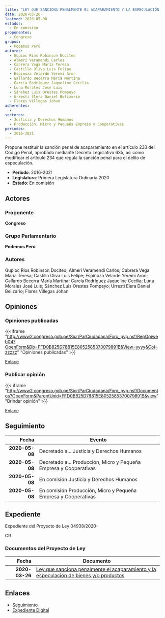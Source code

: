 ```yaml
---
title: "LEY QUE SANCIONA PENALMENTE EL ACAPARAMIENTO Y LA ESPECULACIÓN DE BIENES Y/O PRODUCTOS"
date: 2020-03-26
lastmod: 2020-05-08
estados: 
  - En comisión
proponentes: 
  - Congreso
grupos: 
  - Podemos Perú
autores: 
  - Gupioc Rios Robinson Dociteo
  - Almerí Veramendi Carlos
  - Cabrera Vega María Teresa
  - Castillo Oliva Luis Felipe
  - Espinoza Velarde Yeremi Aron
  - Gallardo Becerra María Martina
  - García Rodríguez Jaqueline Cecilia
  - Luna Morales José Luis
  - Sánchez Luis Orestes Pompeyo
  - Urresti Elera Daniel Belizario
  - Flores Villegas Johan
adherentes: 
  - 
sectores: 
  - Justicia y Derechos Humanos
  - Producción, Micro y Pequeña Empresa y Cooperativas
periodos: 
  - 2016-2021
---
```


Propone restituir la sanción penal de acaparamiento en el artículo 233 del Código Penal, aprobado mediante Decreto Legislativo 635, así como modificar el artículo 234 que regula la sanción penal para el delito de especulación.

- **Periodo**: 2016-2021
- **Legislatura**: Primera Legislatura Ordinaria 2020
- **Estado**: En comisión

## Actores

### Proponente

**Congreso**

### Grupo Parlamentario

**Podemos Perú**

### Autores

Gupioc Rios Robinson Dociteo; Almerí Veramendi Carlos; Cabrera Vega María Teresa; Castillo Oliva Luis Felipe; Espinoza Velarde Yeremi Aron; Gallardo Becerra María Martina; García Rodríguez Jaqueline Cecilia; Luna Morales José Luis; Sánchez Luis Orestes Pompeyo; Urresti Elera Daniel Belizario; Flores Villegas Johan


## Opiniones

### Opiniones publicadas

{{<iframe "http://www2.congreso.gob.pe/Sicr/ParCiudadana/Foro_pvp.nsf/RepOpiweb04?OpenForm&Db=FFD0B825D78815E8052585370079891B&View=yyyy&Col=zzzzz" "Opiniones publicadas" >}}

[Enlace](http://www2.congreso.gob.pe/Sicr/ParCiudadana/Foro_pvp.nsf/RepOpiweb04?OpenForm&Db=FFD0B825D78815E8052585370079891B&View=yyyy&Col=zzzzz)
### Publicar opinión

{{< iframe "http://www2.congreso.gob.pe/Sicr/ParCiudadana/Foro_pvp.nsf/Documentos?OpenForm&ParentUnid=FFD0B825D78815E8052585370079891B&view" "Brindar opinión" >}}

[Enlace](http://www2.congreso.gob.pe/Sicr/ParCiudadana/Foro_pvp.nsf/Documentos?OpenForm&ParentUnid=FFD0B825D78815E8052585370079891B&view)

## Seguimiento

| Fecha | Evento |
|------:|--------|
| **2020-05-08** | Decretado a... Justicia y Derechos Humanos|
| **2020-05-08** | Decretado a... Producción, Micro y Pequeña Empresa y Cooperativas|
| **2020-05-08** | En comisión Justicia y Derechos Humanos|
| **2020-05-08** | En comisión Producción, Micro y Pequeña Empresa y Cooperativas|


## Expediente

Expediente del Proyecto de Ley 04938/2020-

CR


### Documentos del Proyecto de Ley

| Fecha | Documento |
|------:|--------|
| **2020-03-26** | [Ley que sanciona penalmente el acaparamiento y la especulación de bienes y/o productos](http://www.leyes.congreso.gob.pe/Documentos/2016_2021/Proyectos_de_Ley_y_de_Resoluciones_Legislativas/PL04938_20200326.pdf) |

## Enlaces 

- [Seguimiento](http://www2.congreso.gob.pehttp://www2.congreso.gob.pe/Sicr/TraDocEstProc/CLProLey2016.nsf/f7fff46988ca05b1052578e100829cc7/da63c8d870879323052585380073d550?OpenDocument)
- [Expediente Digital](http://www2.congreso.gob.pehttp://www2.congreso.gob.pe/Sicr/TraDocEstProc/CLProLey2016.nsf/f7fff46988ca05b1052578e100829cc7/da63c8d870879323052585380073d550?OpenDocument&Click=05257FB7005EB655.eb71d0cf91d8294e05256cdf006b5706/$Body/0.1C6C)
